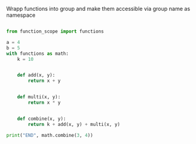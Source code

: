 Wrapp functions into group and make them accessible via group name as namespace

```python

from function_scope import functions

a = 4
b = 5
with functions as math:
    k = 10


    def add(x, y):
        return x + y


    def multi(x, y):
        return x * y


    def combine(x, y):
        return k + add(x, y) + multi(x, y)

print("END", math.combine(3, 4))

```
